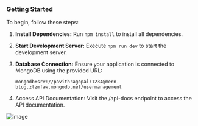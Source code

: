 ### Getting Started

To begin, follow these steps:

1. **Install Dependencies:** Run `npm install` to install all dependencies.

2. **Start Development Server:** Execute `npm run dev` to start the development server.

3. **Database Connection:** Ensure your application is connected to MongoDB using the provided URL:
   ```mongodb
   mongodb+srv://pavithragopal:1234@mern-blog.zlzmfaw.mongodb.net/usermanagement
   
4. Access API Documentation: Visit the /api-docs endpoint to access the API documentation.

![image](https://github.com/pavigitup/UMS/assets/127484684/7a49e2bd-3452-49fe-91bf-6437e298f509)
